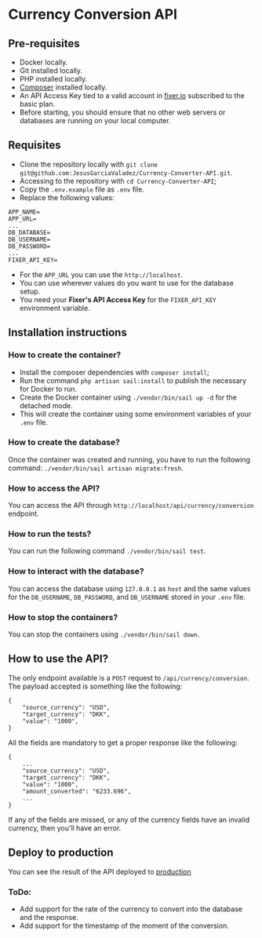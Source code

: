 # Currency Conversion API

## Pre-requisites

- Docker locally.
- Git installed locally.
- PHP installed locally.
- [Composer](https://getcomposer.org/download/) installed locally.
- An API Access Key tied to a valid account in [fixer.io](https://fixer.io/) subscribed to the basic plan.
- Before starting, you should ensure that no other web servers or databases are running on your local computer.

## Requisites

- Clone the repository locally with `git clone git@github.com:JesusGarciaValadez/Currency-Converter-API.git`.
- Accessing to the repository with `cd Currency-Converter-API`;
- Copy the `.env.example` file as `.env` file.
- Replace the following values:
```
APP_NAME=
APP_URL=
...
DB_DATABASE=
DB_USERNAME=
DB_PASSWORD=
...
FIXER_API_KEY=
  ```
- For the `APP_URL` you can use the `http://localhost`.
- You can use wherever values do you want to use for the database setup.
- You need your **Fixer's API Access Key** for the `FIXER_API_KEY` environment variable.


## Installation instructions

### How to create the container?

- Install the composer dependencies with `composer install`;
- Run the command `php artisan sail:install` to publish the necessary for Docker to run.
- Create the Docker container using `./vendor/bin/sail up -d` for the detached mode.
- This will create the container using some environment variables of your `.env` file.

### How to create the database?

Once the container was created and running, you have to run the following command: `./vendor/bin/sail artisan migrate:fresh`.

### How to access the API?

You can access the API through `http://localhost/api/currency/conversion` endpoint.

### How to run the tests?

You can run the following command `./vendor/bin/sail test`.

### How to interact with the database?

You can access the database using `127.0.0.1` as `host` and the same values for the `DB_USERNAME`, `DB_PASSWORD`, and `DB_USERNAME` stored in your `.env` file.

### How to stop the containers?

You can stop the containers using `./vendor/bin/sail down`.

## How to use the API?

The only endpoint available is a `POST` request to `/api/currency/conversion`. The payload accepted is something like the following:

```
{
    "source_currency": "USD",
    "target_currency": "DKK",
    "value": "1000",
}
```

All the fields are mandatory to get a proper response like the following:

```
{
    ...
    "source_currency": "USD",
    "target_currency": "DKK",
    "value": "1000",
    "amount_converted": "6233.696",
    ...
}
```

If any of the fields are missed, or any of the currency fields have an invalid currency, then you'll have an error.

## Deploy to production

You can see the result of the API deployed to [production](http://104.238.181.200/api/currency/conversion)

### ToDo:

- Add support for the rate of the currency to convert into the database and the response.
- Add support for the timestamp of the moment of the conversion.
